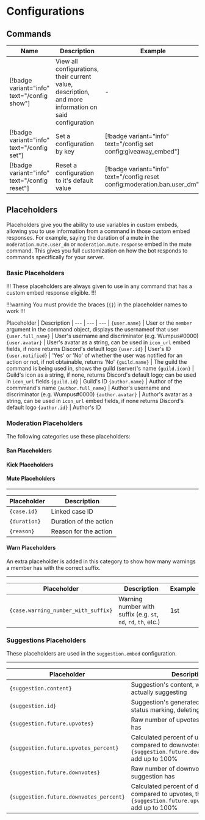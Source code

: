 # Configurations

## Commands

Name | Description | Example |
--- | --- | --- |
[!badge variant="info" text="/config show"] | View all configurations, their current value, description, and more information on said configuration | -
[!badge variant="info" text="/config set"] | Set a configuration by key | [!badge variant="info" text="/config set config:giveaway_embed"]
[!badge variant="info" text="/config reset"] | Reset a configuration to it's default value | [!badge variant="info" text="/config reset config:moderation.ban.user_dm"]

## Placeholders
Placeholders give you the ability to use variables in custom embeds, allowing you to use information from a command in those custom embed responses. For example, saying the duration of a mute in the `moderation.mute.user_dm` or `moderation.mute.response` embed in the mute command. This gives you full customization on how the bot responds to commands specifically for your server.

### Basic Placeholders
!!!
These placeholders are always given to use in any command that has a custom embed response eligible.
!!!

!!!warning
You must provide the braces (`{}`) in the placeholder names to work
!!!

Placeholder | Description |
--- | --- | --- |
`{user.name}` | User or the `member` argument in the command object, displays the usernameof that user
`{user.full_name}` | User's username and discriminator (e.g. Wumpus#0000)
`{user.avatar}` | User's avatar as a string, can be used in `icon_url` embed fields, if none returns Discord's default logo
`{user.id}` | User's ID
`{user.notified}` | 'Yes' or 'No' of whether the user was notified for an action or not, if not obtainable, returns 'No'
`{guild.name}` | The guild the command is being used in, shows the guild (server)'s name
`{guild.icon}` | Guild's icon as a string, if none, returns Discord's default logo; can be used in `icon_url` fields
`{guild.id}` | Guild's ID
`{author.name}` | Author of the commmand's name
`{author.full_name}` | Author's username and discriminator (e.g. Wumpus#0000)
`{author.avatar}` | Author's avatar as a string, can be used in `icon_url` embed fields, if none returns Discord's default logo
`{author.id}` | Author's ID

### Moderation Placeholders

The following categories use these placeholders:
#### Ban Placeholders
#### Kick Placeholders
#### Mute Placeholders
---
Placeholder | Description |
--- | --- |
`{case.id}` | Linked case ID
`{duration}` | Duration of the action
`{reason}` | Reason for the action

#### Warn Placeholders
An extra placeholder is added in this category to show how many warnings a member has with the correct suffix.

---

Placeholder | Description | Example
--- | --- | --- |
`{case.warning_number_with_suffix}` | Warning number with suffix (e.g. `st`, `nd`, `rd`, `th`, etc.) | 1st

### Suggestions Placeholders
These placeholders are used in the `suggestion.embed` configuration.

---
Placeholder | Description | Example
--- | --- | --- |
`{suggestion.content}` | Suggestion's content, what they are actually suggesting | More updates!
`{suggestion.id}` | Suggestion's generated ID, for future status marking, deleting, editing, etc. | fXpVdLYn8BkCZ
`{suggestion.future.upvotes}` | Raw number of upvotes the suggestion has | 7
`{suggestion.future.upvotes_percent}` | Calculated percent of upvotes compared to downvotes, this and `{suggestion.future.downvotes_percent}` add up to 100% | 85%
`{suggestion.future.downvotes}` | Raw number of downvotes the suggestion has | 3
`{suggestion.future.downvotes_percent}` | Calculated percent of downvotes compared to upvotes, this and `{suggestion.future.upvotes_percent}` add up to 100% | 15%

